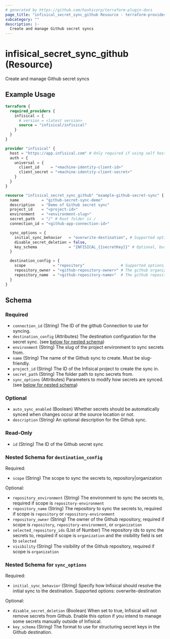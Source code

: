```yaml
---
# generated by https://github.com/hashicorp/terraform-plugin-docs
page_title: "infisical_secret_sync_github Resource - terraform-provider-infisical"
subcategory: ""
description: |-
  Create and manage Github secret syncs
---
```


# infisical_secret_sync_github (Resource)

Create and manage Github secret syncs

## Example Usage

```terraform
terraform {
  required_providers {
    infisical = {
      # version = <latest version>
      source = "infisical/infisical"
    }
  }
}

provider "infisical" {
  host = "https://app.infisical.com" # Only required if using self hosted instance of Infisical, default is https://app.infisical.com
  auth = {
    universal = {
      client_id     = "<machine-identity-client-id>"
      client_secret = "<machine-identity-client-secret>"
    }
  }
}

resource "infisical_secret_sync_github" "example-github-secret-sync" {
  name          = "github-secret-sync-demo"
  description   = "Demo of Github secret sync"
  project_id    = "<project-id>"
  environment   = "<environment-slug>"
  secret_path   = "/" # Root folder is /
  connection_id = "<github-app-connection-id>"

  sync_options = {
    initial_sync_behavior   = "overwrite-destination", # Supported options: overwrite-destination
    disable_secret_deletion = false,
    key_schema              = "INFISICAL_{{secretKey}}" # Optional, but recommended
  }

  destination_config = {
    scope            = "repository"                # Supported options: repository|organization|repository-environment
    repository_owner = "<github-repository-owner>" # The github organization name or github username for personal repositories
    repository_name  = "<github-repository-name>"  # The github repository name
  }
}
```

<!-- schema generated by tfplugindocs -->
## Schema

### Required

- `connection_id` (String) The ID of the github Connection to use for syncing.
- `destination_config` (Attributes) The destination configuration for the secret sync. (see [below for nested schema](#nestedatt--destination_config))
- `environment` (String) The slug of the project environment to sync secrets from.
- `name` (String) The name of the Github sync to create. Must be slug-friendly.
- `project_id` (String) The ID of the Infisical project to create the sync in.
- `secret_path` (String) The folder path to sync secrets from.
- `sync_options` (Attributes) Parameters to modify how secrets are synced. (see [below for nested schema](#nestedatt--sync_options))

### Optional

- `auto_sync_enabled` (Boolean) Whether secrets should be automatically synced when changes occur at the source location or not.
- `description` (String) An optional description for the Github sync.

### Read-Only

- `id` (String) The ID of the Github secret sync

<a id="nestedatt--destination_config"></a>
### Nested Schema for `destination_config`

Required:

- `scope` (String) The scope to sync the secrets to, repository|organization

Optional:

- `repository_environment` (String) The environment to sync the secrets to, required if scope is `repository-environment`
- `repository_name` (String) The repository to sync the secrets to, required if scope is `repository` or `repository-environment`
- `repository_owner` (String) The owner of the Github repository, required if scope is `repository`, `repository-environment`, or `organization`
- `selected_repository_ids` (List of Number) The repository ids to sync the secrets to, required if scope is `organization` and the visibility field is set to `selected`
- `visibility` (String) The visibility of the Github repository, required if scope is `organization`


<a id="nestedatt--sync_options"></a>
### Nested Schema for `sync_options`

Required:

- `initial_sync_behavior` (String) Specify how Infisical should resolve the initial sync to the destination. Supported options: overwrite-destination

Optional:

- `disable_secret_deletion` (Boolean) When set to true, Infisical will not remove secrets from Github. Enable this option if you intend to manage some secrets manually outside of Infisical.
- `key_schema` (String) The format to use for structuring secret keys in the Github destination.
